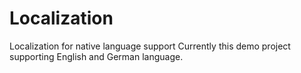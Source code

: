# Localization
Localization for native language support
Currently this demo project supporting English and German language.
